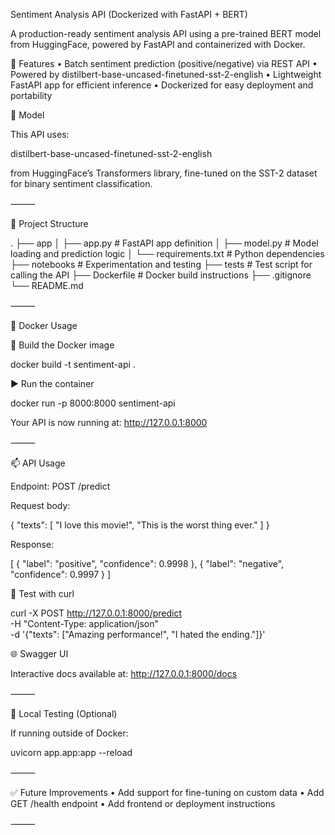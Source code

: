 Sentiment Analysis API (Dockerized with FastAPI + BERT)

A production-ready sentiment analysis API using a pre-trained BERT model from HuggingFace, powered by FastAPI and containerized with Docker.

🚀 Features
	•	Batch sentiment prediction (positive/negative) via REST API
	•	Powered by distilbert-base-uncased-finetuned-sst-2-english
	•	Lightweight FastAPI app for efficient inference
	•	Dockerized for easy deployment and portability

🧠 Model

This API uses:

distilbert-base-uncased-finetuned-sst-2-english

from HuggingFace’s Transformers library, fine-tuned on the SST-2 dataset for binary sentiment classification.

⸻

📁 Project Structure

.
├── app
│   ├── app.py               # FastAPI app definition
│   ├── model.py             # Model loading and prediction logic
│   └── requirements.txt     # Python dependencies
├── notebooks                # Experimentation and testing
├── tests                    # Test script for calling the API
├── Dockerfile               # Docker build instructions
├── .gitignore
└── README.md


⸻

🐋 Docker Usage

🔧 Build the Docker image

docker build -t sentiment-api .

▶️ Run the container

docker run -p 8000:8000 sentiment-api

Your API is now running at: http://127.0.0.1:8000

⸻

📫 API Usage

Endpoint: POST /predict

Request body:

{
  "texts": [
    "I love this movie!",
    "This is the worst thing ever."
  ]
}

Response:

[
  {
    "label": "positive",
    "confidence": 0.9998
  },
  {
    "label": "negative",
    "confidence": 0.9997
  }
]

🔬 Test with curl

curl -X POST http://127.0.0.1:8000/predict \
  -H "Content-Type: application/json" \
  -d '{"texts": ["Amazing performance!", "I hated the ending."]}'

🌐 Swagger UI

Interactive docs available at: http://127.0.0.1:8000/docs

⸻

🧪 Local Testing (Optional)

If running outside of Docker:

uvicorn app.app:app --reload


⸻

✅ Future Improvements
	•	Add support for fine-tuning on custom data
	•	Add GET /health endpoint
	•	Add frontend or deployment instructions

⸻
